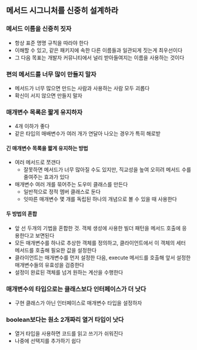 ## 메서드 시그니처를 신중히 설계하라

### 메서드 이름을 신중히 짓자
- 항상 표준 명명 규칙을 따라야 한다
- 이해할 수 있고, 같은 패키지에 속한 다른 이름들과 일관되게 짓는게 최우선이다
- 그 다음 목표는 개발자 커뮤니티에서 널리 받아들여지는 이름을 사용하는 것이다

### 편의 메서드를 너무 많이 만들지 말자
- 메서드가 너무 많으면 만드는 사람과 사용하는 사람 모두 괴롭다
- 확신이 서지 않으면 만들지 말자

### 매개변수 목록은 짧게 유지하자
- 4개 이하가 좋다
- 같은 타입의 매배변수가 여러 개가 연달아 나오는 경우가 특히 해로받

#### 긴 매개변수 목록을 짧게 유지하는 방법
- 여러 메서드로 쪼갠다
	- 잘못하면 메서드가 너무 많아질 수도 있지만, 직교성을 높여 오히려 메서드 수를 줄여주는 효과가 있다
- 매개변수 여러 개를 묶어주는 도우미 클래스를 만든다
	- 일반적으로 정적 멤버 클래스로 둔다
	- 잇따른 매개변수 몇 개를 독립된 하나의 개념으로 볼 수 있을 때 사용한다

#### 두 방법의 혼합
- 앞 선 두개의 기법을 혼합한 것. 객체 생성에 사용한 빌더 패턴을 메서드 호출에 응용한다고 보면된다
- 모든 매개변수를 하나로 추상한 객체를 정의하고, 클라이언트에서 이 객체의 세터 메서드를 호출해 필요한 값을 설정한다
- 클라이언트는 매개변수를 먼저 설정한 다음, execute 메서드를 호출해 앞서 설정한 매개변수들의 유효성을 검증한다
- 설정이 완료된 객체를 넘겨 원하는 계산을 수행한다

### 매개변수의 타입으로는 클래스보다 인터페이스가 더 낫다
- 구현 클래스가 아닌 인터페이스로 매개변수 타입을 설정하자

### boolean보다는 원소 2개짜리 열거 타입이 낫다
- 열거 타입을 사용하면 코드를 읽고 쓰기가 쉬워진다
- 나중에 선택지를 추가하기 쉽다